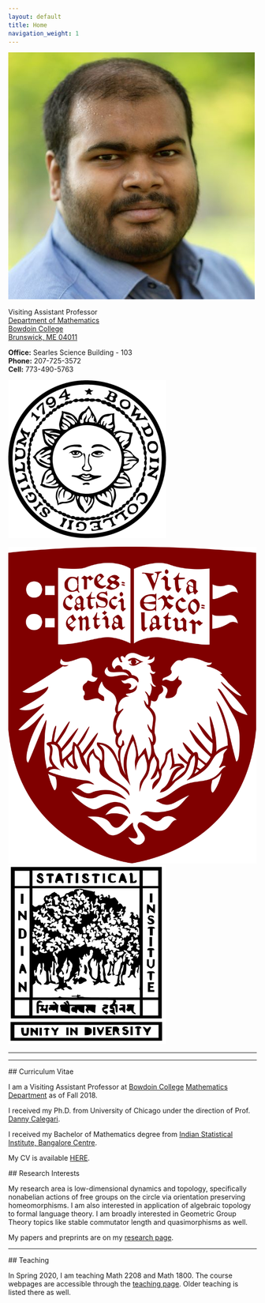 ```yaml
---
layout: default
title: Home
navigation_weight: 1
---
```


<div class="about">
<div class="picture">

[![Subhadip Chowdhury](assets/photos/me_small.jpg)](assets/photos/)
</div>

<div class="mail">

Visiting Assistant Professor<br>
[Department of Mathematics](https://www.bowdoin.edu/math/)  
[Bowdoin College](http://www.bowdoin.edu/)  
[Brunswick, ME 04011](https://www.google.com/maps/place/Searles+Science+Building,+Brunswick,+ME+04011)

**Office:** Searles Science Building - 103<br>
**Phone:** 207-725-3572<br>
**Cell:** 773-490-5763
</div>
<div class="shield">
  <div class="current">
     
   ![Bowdoin College](assets/bowdoin_seal.png "Ut Aquila Versus Coelum")
  </div>
  <div class="old">
  
   ![The University of Chicago](assets/uchicago_shield.png "Crescat scientia; vita excolatur")
   ![Indian Statistical Institute](assets/isi_logo.png "भिन्नेष्वैक्यस्य दर्शनम्")
  </div>
</div>

</div>

<hr><hr>
<div class='anchor'>
## Curriculum Vitae


I am a Visiting Assistant Professor at [Bowdoin College](https://www.bowdoin.edu/) [Mathematics Department](https://www.bowdoin.edu/math/) as of Fall 2018.

I received my Ph.D. from University of Chicago under the direction of Prof. [Danny Calegari](http://math.uchicago.edu/~dannyc/).

I received my Bachelor of Mathematics degree from [Indian Statistical Institute, Bangalore Centre](http://www.isibang.ac.in/).

My CV is available [HERE](assets/CV.pdf). 
</div>


<div class='anchor'>
## Research Interests
</div>

My research area is low-dimensional dynamics and topology, specifically nonabelian actions of free groups on the circle via orientation preserving homeomorphisms. I am also interested in application of algebraic topology to formal language theory. I am broadly interested in Geometric Group Theory topics like stable commutator length and quasimorphisms as well.

My papers and preprints are on my [research page](research).

<hr>

<div class='anchor'>
## Teaching
</div>

In Spring 2020, I am teaching Math 2208 and Math 1800. The course webpages are accessible through the [teaching page](teaching). Older teaching is listed there as well.

